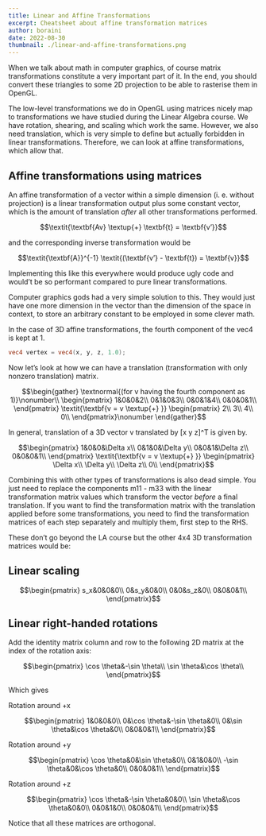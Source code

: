 ```yaml
---
title: Linear and Affine Transformations
excerpt: Cheatsheet about affine transformation matrices
author: boraini
date: 2022-08-30
thumbnail: ./linear-and-affine-transformations.png
---
```


When we talk about math in computer graphics, of course matrix transformations constitute a very important part of it. In the end, you should convert these triangles to some 2D projection to be able to rasterise them in OpenGL.

The low-level transformations we do in OpenGL using matrices nicely map to transformations we have studied during the Linear Algebra course. We have rotation, shearing, and scaling which work the same. However, we also need translation, which is very simple to define but actually forbidden in linear transformations. Therefore, we can look at affine transformations, which allow that.

## Affine transformations using matrices

An affine transformation of a vector within a simple dimension (i. e. without projection) is a linear transformation output plus some constant vector, which is the amount of translation _after_ all other transformations performed.

```math
\textit{\textbf{Av} \textup{+} \textbf{t} = \textbf{v’}}
```

and the corresponding inverse transformation would be

```math
\textit{\textbf{A}}^{-1} \textit{(\textbf{v’} - \textbf{t}) = \textbf{v}}
```

Implementing this like this everywhere would produce ugly code and would’t be so performant compared to pure linear transformations.

Computer graphics gods had a very simple solution to this. They would just have one more dimension in the vector than the dimension of the space in context, to store an arbitrary constant to be employed in some clever math.


In the case of 3D affine transformations, the fourth component of the vec4 is kept at 1.

```glsl
vec4 vertex = vec4(x, y, z, 1.0);
```

Now let’s look at how we can have a translation (transformation with only nonzero translation) matrix.

```math
\begin{gather}
\textnormal{(for v having the fourth component as 1)}\nonumber\\
\begin{pmatrix}
1&0&0&2\\
0&1&0&3\\
0&0&1&4\\
0&0&0&1\\
\end{pmatrix}
\textit{\textbf{v = v \textup{+} }}
\begin{pmatrix}
2\\
3\\
4\\
0\\
\end{pmatrix}\nonumber
\end{gather}
```

In general, translation of a 3D vector v translated by [x y z]^T is given by.

```math
\begin{pmatrix}
1&0&0&\Delta x\\
0&1&0&\Delta y\\
0&0&1&\Delta z\\
0&0&0&1\\
\end{pmatrix}
\textit{\textbf{v = v \textup{+} }}
\begin{pmatrix}
\Delta x\\
\Delta y\\
\Delta z\\
0\\
\end{pmatrix}
```


Combining this with other types of transformations is also dead simple. You just need to replace the components m11 - m33 with the linear transformation matrix values which transform the vector _before_ a final translation. If you want to find the transformation matrix with the translation applied before some transformations, you need to find the transformation matrices of each step separately and multiply them, first step to the RHS.

These don’t go beyond the LA course but the other 4x4 3D transformation matrices would be:

## Linear scaling

```math
\begin{pmatrix}
s_x&0&0&0\\
0&s_y&0&0\\
0&0&s_z&0\\
0&0&0&1\\
\end{pmatrix}
```

## Linear right-handed rotations

Add the identity matrix column and row to the following 2D matrix at the index of the rotation axis:

```math
\begin{pmatrix}
\cos \theta&-\sin \theta\\
\sin \theta&\cos \theta\\
\end{pmatrix}
```

Which gives

Rotation around +x
```math
\begin{pmatrix}
1&0&0&0\\
0&\cos \theta&-\sin \theta&0\\
0&\sin \theta&\cos \theta&0\\
0&0&0&1\\
\end{pmatrix}
```
Rotation around +y
```math
\begin{pmatrix}
\cos \theta&0&\sin \theta&0\\
0&1&0&0\\
-\sin \theta&0&\cos \theta&0\\
0&0&0&1\\
\end{pmatrix}
```
Rotation around +z
```math
\begin{pmatrix}
\cos \theta&-\sin \theta&0&0\\
\sin \theta&\cos \theta&0&0\\
0&0&1&0\\
0&0&0&1\\
\end{pmatrix}
```
Notice that all these matrices are orthogonal.
